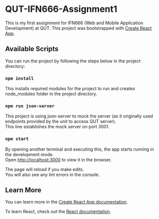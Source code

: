 # QUT-IFN666-Assignment1
This is my first assignment for IFN666 (Web and Mobile Application Development) at QUT.
This project was bootstrapped with [Create React App](https://github.com/facebook/create-react-app).

## Available Scripts

You can run the project by following the steps below in the project directory:

### `npm install`

This installs required modules for the project to run and creates node_modules folder in the project directory.

### `npm run json-server`

This project is using json-server to mock the server (as it originally used endpoints provided by the unit to access QUT server).<br />
This line establishes the mock server on port 3001.

### `npm start`

By opening another terminal and executing this, the app starts running in the development mode.<br />
Open [http://localhost:3000](http://localhost:3000) to view it in the browser.

The page will reload if you make edits.<br />
You will also see any lint errors in the console.

## Learn More

You can learn more in the [Create React App documentation](https://facebook.github.io/create-react-app/docs/getting-started).

To learn React, check out the [React documentation](https://reactjs.org/).
